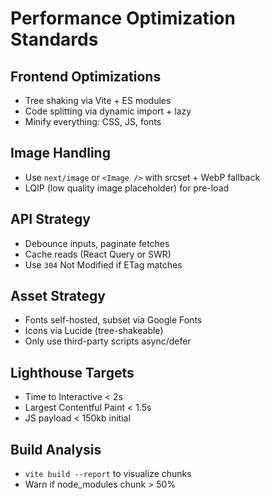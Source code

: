 
# Performance Optimization Standards

## Frontend Optimizations
- Tree shaking via Vite + ES modules
- Code splitting via dynamic import + lazy
- Minify everything: CSS, JS, fonts

## Image Handling
- Use `next/image` or `<Image />` with srcset + WebP fallback
- LQIP (low quality image placeholder) for pre-load

## API Strategy
- Debounce inputs, paginate fetches
- Cache reads (React Query or SWR)
- Use `304` Not Modified if ETag matches

## Asset Strategy
- Fonts self-hosted, subset via Google Fonts
- Icons via Lucide (tree-shakeable)
- Only use third-party scripts async/defer

## Lighthouse Targets
- Time to Interactive < 2s
- Largest Contentful Paint < 1.5s
- JS payload < 150kb initial

## Build Analysis
- `vite build --report` to visualize chunks
- Warn if node_modules chunk > 50%
